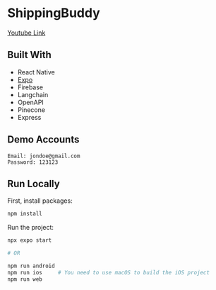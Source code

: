 # ShippingBuddy

[Youtube Link](https://youtu.be/wN6_4hmECS4)


## Built With

- React Native
- [Expo](https://docs.expo.dev/)
- Firebase
- Langchain
- OpenAPI
- Pinecone
- Express

## Demo Accounts

```
Email: jondoe@gmail.com
Password: 123123
```

## Run Locally

First, install packages:

```bash
npm install
```

Run the project:

```bash
npx expo start

# OR

npm run android
npm run ios     # You need to use macOS to build the iOS project
npm run web

```
